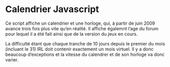 # Calendrier Javascript

Ce script affiche un calendrier et une horloge, qui, à partir de juin 2009 avance trois fois plus vite qu’en réalité.
Il affiche égalemnt l’age du forum pour lequel il a été fait ainsi que de la version du jeux en cours.

La difficulté étant que chaque tranche de 10 jours depuis le premier du mois (incluant le 31) IRL doit contenir exactement un mois virtuel. Il y a donc beaucoup d’exceptions et la vitesse du calendrer et de son horloge va donc varier.
